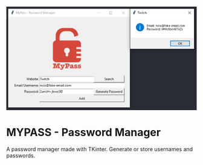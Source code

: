 ![MYPASS - Password Manager](mypass.jpg "MYPASS - Password Manager")
# MYPASS - Password Manager
A password manager made with TKinter. Generate or store usernames and passwords.

